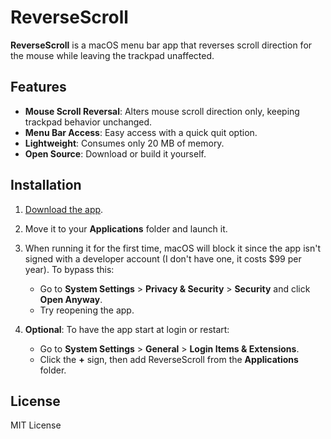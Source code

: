 # ReverseScroll

**ReverseScroll** is a macOS menu bar app that reverses scroll direction for the mouse while leaving the trackpad unaffected.

## Features
- **Mouse Scroll Reversal**: Alters mouse scroll direction only, keeping trackpad behavior unchanged.
- **Menu Bar Access**: Easy access with a quick quit option.
- **Lightweight**: Consumes only 20 MB of memory.
- **Open Source**: Download or build it yourself.

## Installation
1. [Download the app](https://github.com/wooii/ReverseScroll/releases/download/v0.1/ReverseScroll.App.zip).
2. Move it to your **Applications** folder and launch it.
3. When running it for the first time, macOS will block it since the app isn't signed with a developer account (I don't have one, it costs $99 per year). To bypass this:
   - Go to **System Settings** > **Privacy & Security** > **Security** and click **Open Anyway**.
   - Try reopening the app.

4. **Optional**: To have the app start at login or restart:
   - Go to **System Settings** > **General** > **Login Items & Extensions**.
   - Click the **+** sign, then add ReverseScroll from the **Applications** folder.

## License
MIT License
